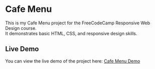 # Cafe Menu

This is my Cafe Menu project for the FreeCodeCamp Responsive Web Design course.  
It demonstrates basic HTML, CSS, and responsive design skills.

## Live Demo

You can view the live demo of the project here: [Cafe Menu Demo](https://haydencae-pixel.github.io/Cafe-Menu/)


